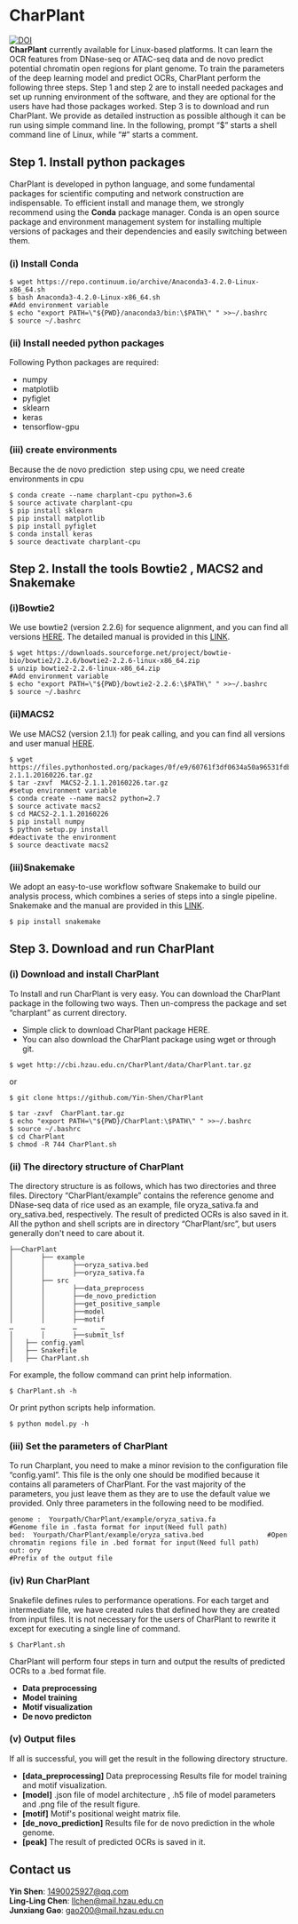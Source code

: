 # CharPlant
[![DOI](https://zenodo.org/badge/DOI/10.5281/zenodo.3344779.svg)](https://doi.org/10.5281/zenodo.3344779)<br>
**CharPlant** currently available for Linux-based platforms. It can learn the OCR features from DNase-seq or ATAC-seq data and de novo predict potential chromatin open regions for plant genome. To train the parameters of the deep learning model and predict OCRs, CharPlant perform the following three steps. Step 1 and step 2 are to  install needed packages and set up running environment of the software, and they are optional for the users have had those packages worked. Step 3 is to download and run CharPlant. We provide as detailed instruction as possible although it can be run using simple command line. In the following, prompt “$” starts a shell command line of  Linux, while “#” starts a comment.



## Step 1. Install python packages
CharPlant is developed in python language, and some fundamental packages for  scientific computing and network construction are indispensable. To efficient install and manage them, we strongly recommend using the **Conda** package manager. Conda is an open source package and environment management system for installing multiple versions of packages and their dependencies and easily switching between them.

### (i) Install Conda
```
$ wget https://repo.continuum.io/archive/Anaconda3-4.2.0-Linux-x86_64.sh
$ bash Anaconda3-4.2.0-Linux-x86_64.sh
#Add environment variable
$ echo "export PATH=\"${PWD}/anaconda3/bin:\$PATH\" " >>~/.bashrc
$ source ~/.bashrc
```

### (ii) Install needed python packages
Following Python packages are required:
* numpy
* matplotlib
* pyfiglet
* sklearn
* keras
* tensorflow-gpu

### (iii) create environments
Because the de novo prediction  step using cpu, we need create environments in cpu
```
$ conda create --name charplant-cpu python=3.6
$ source activate charplant-cpu
$ pip install sklearn
$ pip install matplotlib
$ pip install pyfiglet
$ conda install keras
$ source deactivate charplant-cpu
```
## Step 2. Install the tools Bowtie2 , MACS2 and Snakemake
### (i)Bowtie2
We use bowtie2 (version 2.2.6) for sequence alignment, and you can find all versions [HERE](https://sourceforge.net/projects/bowtie-bio/files/bowtie2/). The detailed manual is provided in this [LINK](http://bowtie-bio.sourceforge.net/bowtie2/manual.shtml).

```
$ wget https://downloads.sourceforge.net/project/bowtie-bio/bowtie2/2.2.6/bowtie2-2.2.6-linux-x86_64.zip
$ unzip bowtie2-2.2.6-linux-x86_64.zip
#Add environment variable
$ echo "export PATH=\"${PWD}/bowtie2-2.2.6:\$PATH\" " >>~/.bashrc
$ source ~/.bashrc
```
### (ii)MACS2
We use MACS2 (version 2.1.1) for peak calling, and you can find all versions and  user manual [HERE](https://pypi.org/project/MACS2/2.0.10.20130915/#history). 
```
$ wget https://files.pythonhosted.org/packages/0f/e9/60761f3df0634a50a96531fdb00f45dd3a6f3aa2509fb722eb2a665faf35/MACS2-2.1.1.20160226.tar.gz
$ tar -zxvf  MACS2-2.1.1.20160226.tar.gz
#setup environment variable
$ conda create --name macs2 python=2.7
$ source activate macs2
$ cd MACS2-2.1.1.20160226
$ pip install numpy
$ python setup.py install 
#deactivate the environment 
$ source deactivate macs2
```
### (iii)Snakemake
We adopt an easy-to-use workflow software Snakemake to build our analysis  process, which combines a series of steps into a single pipeline. Snakemake and the  manual are provided in this [LINK](https://snakemake.readthedocs.io/en/stable/index.html). 
```
$ pip install snakemake
```

## Step 3. Download and run CharPlant

### (i) Download and install CharPlant
To Install and run CharPlant is very easy. You can download the CharPlant package in  the following two ways. Then un-compress the package and set “charplant” as current directory. 

* Simple click to download CharPlant package HERE. 
* You can also download the CharPlant package using wget or through git.
```
$ wget http://cbi.hzau.edu.cn/CharPlant/data/CharPlant.tar.gz
```
or
```
$ git clone https://github.com/Yin-Shen/CharPlant
```
```
$ tar -zxvf  CharPlant.tar.gz
$ echo "export PATH=\"${PWD}/CharPlant:\$PATH\" " >>~/.bashrc
$ source ~/.bashrc
$ cd CharPlant
$ chmod -R 744 CharPlant.sh
```
### (ii) The directory structure of CharPlant
The directory structure is as follows, which has two directories and three files. Directory “CharPlant/example” contains the reference genome and DNase-seq data of rice used as an example, file oryza_sativa.fa and ory_sativa.bed, respectively. The result of predicted OCRs is also saved in it. All the python and shell scripts are in directory “CharPlant/src”, but users generally don't need to care about it. 
```
├──CharPlant
│       ├── example
│       │       ├──oryza_sativa.bed
│       │       ├──oryza_sativa.fa
│       ├── src 
│       │       ├──data_preprocess
│       │       ├──de_novo_prediction
│       │       ├──get_positive_sample
│       │       ├──model
│       │       ├──motif
…       …       …      …
│       │       ├──submit_lsf
│   ├── config.yaml
│   ├── Snakefile 
│   ├── CharPlant.sh
```
For example, the follow command can print help information.
```
$ CharPlant.sh -h
```
Or print python scripts help information.
```
$ python model.py -h
```
### (iii) Set the parameters of CharPlant
To run Charplant, you need to make a minor revision to the configuration file “config.yaml”. This file is the only one should be modified because it contains all parameters of CharPlant. For the vast majority of the parameters, you just leave them as they are to use the default value we provided. Only three parameters in the following need to be modified. 
```
genome :  Yourpath/CharPlant/example/oryza_sativa.fa             #Genome file in .fasta format for input(Need full path)
bed:  Yourpath/CharPlant/example/oryza_sativa.bed                #Open chromatin regions file in .bed format for input(Need full path)
out: ory                                                         #Prefix of the output file
```
### (iv) Run CharPlant 
Snakefile defines rules to performance operations. For each target and intermediate file, we have created rules that defined how they are created from input files. It is not necessary for the users of CharPlant to rewrite it except for executing a single line of command.
```
$ CharPlant.sh
```
CharPlant will perform four steps in turn and output the results of predicted OCRs to a .bed format file.
* **Data preprocessing**
* **Model training**
* **Motif visualization**
* **De novo predicton**

### (v) Output files
If all is successful, you will get the result in the following directory structure.

* **[data_preprocessing]** Data preprocessing Results file for model training and motif visualization.
* **[model]**  .json file of model architecture , .h5 file of model parameters and .png file of the result figure.
* **[motif]** Motif's positional weight matrix file.
* **[de_novo_prediction]** Results file for de novo prediction in the whole genome.
* **[peak]** The result of predicted OCRs is  saved in it.


## Contact us

**Yin Shen**: 1490025927@qq.com <br>
**Ling-Ling Chen**: llchen@mail.hzau.edu.cn <br>
**Junxiang Gao**: gao200@mail.hzau.edu.cn <br>

